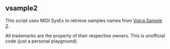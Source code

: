 ## vsample2

This script uses MIDI SysEx to retrieve samples names from [Volca Sample 2](https://www.korg.com/us/products/dj/volca_sample2/).

All trademarks are the property of their respective owners. This is unofficial code (just a personal playground).
